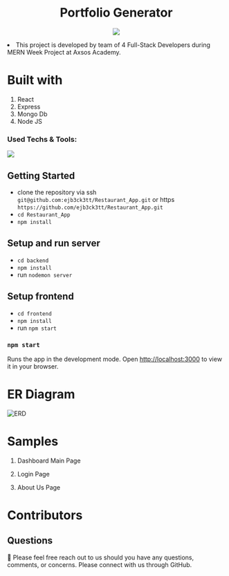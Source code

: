 <h1 align="center">Portfolio Generator</h1>

<p align="center">
 <img src="https://user-images.githubusercontent.com/110999043/210457945-9523ce47-645b-4566-9c33-e88d0ec94794.PNG"/>
<p align="center">

   
<li> This project is developed by team of 4 Full-Stack Developers during MERN Week Project at Axsos Academy.


 
# Built with
1. React
2. Express
3. Mongo Db
4. Node JS

 


### Used Techs & Tools:
<!-- language -->

[![](https://skillicons.dev/icons?i=react,express,mongo,js,git,github)]()

## Getting Started
- clone the repository via ssh `git@github.com:ejb3ck3tt/Restaurant_App.git` or https `https://github.com/ejb3ck3tt/Restaurant_App.git`
- `cd Restaurant_App`
- `npm install` 

## Setup and run server
- `cd backend`
- `npm install`
- run `nodemon server`

## Setup frontend
- `cd frontend`
- `npm install`
- run `npm start`

### `npm start`
Runs the app in the development mode.
Open [http://localhost:3000](http://localhost:3000) to view it in your browser.
 
 
 # ER Diagram
![ERD](https://user-images.githubusercontent.com/110999043/210460528-db321ead-0046-4121-a061-4ce78e9ff6d5.png)

 
 
 # Samples
 
 1. Dashboard Main Page 


 
 2. Login Page 
 

 
 4. About Us Page
 
 


 
 # Contributors



## Questions

🔧 Please feel free reach out to us should you have any questions, comments, or concerns. Please connect with us through GitHub.<br />
